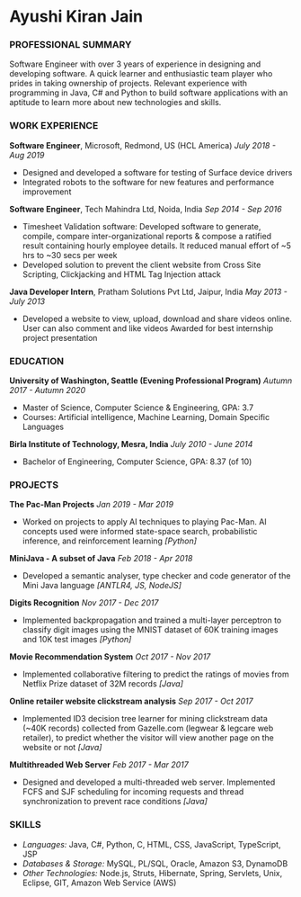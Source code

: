 # Ayushi Kiran Jain

### PROFESSIONAL SUMMARY
Software Engineer with over 3 years of experience in designing and developing software. A quick learner and enthusiastic team player who prides in taking ownership of projects. Relevant experience with programming in Java, C# and Python to build software applications with an aptitude to learn more about new technologies and skills.

### WORK EXPERIENCE
**Software Engineer**, Microsoft, Redmond, US (HCL America)                                   *July 2018 - Aug 2019*
* Designed and developed a software for testing of Surface device drivers
* Integrated robots to the software for new features and performance improvement

**Software Engineer**, Tech Mahindra Ltd, Noida, India				                                *Sep 2014 - Sep 2016*
* Timesheet Validation software: Developed software to generate, compile, compare inter-organizational reports & compose a ratified result containing hourly employee details. It reduced manual effort of ~5 hrs to ~30 secs per week
* Developed solution to prevent the client website from Cross Site Scripting, Clickjacking and HTML Tag Injection attack

**Java Developer Intern**, Pratham Solutions Pvt Ltd, Jaipur, India                           *May 2013 - July 2013*
* Developed a website to view, upload, download and share videos online. User can also comment and like videos
Awarded for best internship project presentation

### EDUCATION
**University of Washington, Seattle  (Evening Professional Program)**                         *Autumn 2017 - Autumn 2020*                 
* Master of Science, Computer Science & Engineering, GPA: 3.7
* Courses: Artificial intelligence, Machine Learning, Domain Specific Languages

**Birla Institute of Technology, Mesra, India**                                               *July 2010 - June 2014*
* Bachelor of Engineering, Computer Science, GPA: 8.37 (of 10)

### PROJECTS
**The Pac-Man Projects**                                                                      *Jan 2019 - Mar 2019*
* Worked on projects to apply AI techniques to playing Pac-Man. AI concepts used were informed state-space search, probabilistic inference, and reinforcement learning *[Python]*

**MiniJava - A subset of Java**                                                               *Feb 2018 - Apr 2018*
* Developed a semantic analyser, type checker and code generator of the Mini Java language *[ANTLR4, JS, NodeJS]*

**Digits Recognition**                                                                        *Nov 2017 - Dec 2017*
* Implemented backpropagation and trained a multi-layer perceptron to classify digit images using the MNIST dataset of 60K training images and 10K test images *[Python]*

**Movie Recommendation System**                                                               *Oct 2017 - Nov 2017*
* Implemented collaborative filtering to predict the ratings of movies from Netflix Prize dataset of 32M records *[Java]*

**Online retailer website clickstream analysis**                                              *Sep 2017 - Oct 2017*
* Implemented ID3 decision tree learner for mining clickstream data (~40K records) collected from Gazelle.com (legwear & legcare web retailer), to predict whether the visitor will view another page on the website or not *[Java]*

**Multithreaded Web Server**                                                                  *Feb 2017 - Mar 2017*
* Designed and developed a multi-threaded web server. Implemented FCFS and SJF scheduling for incoming requests and thread synchronization to prevent race conditions *[Java]*

### SKILLS
* *Languages:* Java, C#, Python, C, HTML, CSS, JavaScript, TypeScript, JSP
* *Databases & Storage:* MySQL, PL/SQL, Oracle, Amazon S3, DynamoDB
* *Other Technologies:* Node.js, Struts, Hibernate, Spring, Servlets, Unix, Eclipse, GIT, Amazon Web Service (AWS)  
